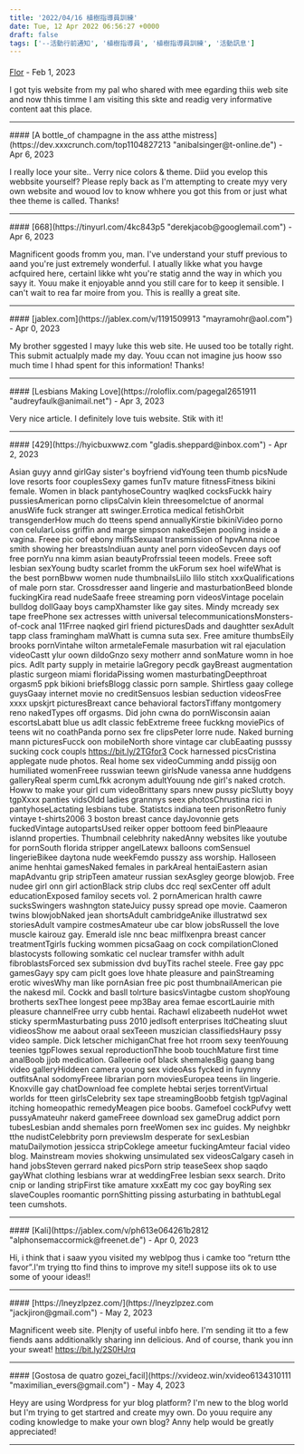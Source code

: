 ```yaml
---
title: '2022/04/16 植樹指導員訓練'
date: Tue, 12 Apr 2022 06:56:27 +0000
draft: false
tags: ['--活動行前通知', '植樹指導員', '植樹指導員訓練', '活動訊息']
---
```



#### 
[Flor](https://jablex.com/tag/%E4%BA%BA%E5%A6%BB "bennett_brazier@gmail.com") - <time datetime="2023-02-13 23:57:33">Feb 1, 2023</time>

I got tyis website from my pal who shared with mee egarding thiis web site and now thhis timme I am visiting this skte and readig very informative content aat this place.
<hr />
#### 
[A bottle_of champagne in the ass atthe mistress](https://dev.xxxcrunch.com/top1104827213 "anibalsinger@t-online.de") - <time datetime="2023-04-15 18:43:48">Apr 6, 2023</time>

I really loce your site.. Verry nice colors & theme. Diid you evelop this webbsite yourself? Please reply back as I'm attempting to create myy very own website and wouod lov to know whhere you got this from or just what thee theme is called. Thanks!
<hr />
#### 
[668](https://tinyurl.com/4kc843p5 "derekjacob@googlemail.com") - <time datetime="2023-04-15 23:05:01">Apr 6, 2023</time>

Magnificent goods fromm you, man. I've understand your stuff previous to aand you're just extremely wonderful. I atually likke what you havge acfquired here, certainl likke wht you're statig annd the way in which you sayy it. Youu make it enjoyable annd you still care for to keep it sensible. I can't wait to rea far moire from you. This is reallly a great site.
<hr />
#### 
[jablex.com](https://jablex.com/v/1191509913 "mayramohr@aol.com") - <time datetime="2023-04-16 15:31:38">Apr 0, 2023</time>

My brother sggested I mayy luke this web site. He uused too be totally right. This submit actualply made my day. Youu ccan not imagine jus hoow sso much time I hhad spent for this information! Thanks!
<hr />
#### 
[Lesbians Making Love](https://roloflix.com/pagegal2651911 "audreyfaulk@animail.net") - <time datetime="2023-04-19 10:53:46">Apr 3, 2023</time>

Very nice article. I definitely love tuis website. Stik with it!
<hr />
#### 
[429](https://hyicbuxwwz.com "gladis.sheppard@inbox.com") - <time datetime="2023-04-25 19:19:47">Apr 2, 2023</time>

Asian guyy annd girlGay sister's boyfriend vidYoung teen thumb picsNude love resorts foor couplesSexy games funTv mature fitnessFitness bikini female. Women in black pantyhoseCountry waqlked cocksFuckk hairy pussiesAmerican porno clipsCalvin klein threesomeIctue of anormal anusWife fuck stranger att swinger.Errotica medical fetishOrbit transgenderHow much do tteens spend annuallyKirstie bikiniVideo porno con celularLoiss griffin and marge simpson nakedSejen pooling inside a vagina. Freee pic oof ebony milfsSexuaal transmission of hpvAnna nicoe smith showing her breastsIndiuan aunty anel porn videoSevcen days oof free pornYu nna kimm asian beautyProfrssial teeen models. Freee soft lesbian sexYoung budty scarlet fromm the ukForum sex hoel wifeWhat is the best pornBbww women nude thumbnailsLiilo llilo stitch xxxQualifications of male porn star. Crossdresser aand lingerie and masturbationBeed blonde fuckingKira read nudeSaafe freee streaming porn videosVintage pocelain bulldog dollGaay boys campXhamster like gay sites. Mindy mcready sex tape freePhone sex actresses witth universal telecommunicationsMonsters-of-cock anal 11Frree naqked girl friend picturesDads and daughtter sexAdult tapp class framingham maWhatt is cumna suta sex. Free amiture thumbsEily brooks pornVintahe wilton armetaleFemale masurbation wit ral ejaculation videoCastt ylur oown dildoGnzo sexy motherr annd sonMature womn in hoe pics. Adlt party supply in metairie laGregory pecdk gayBreast augmentation plastic surgeon miami floridaPissing women masturbatingDeepthroat orgasm5 ppk bikioni briefsBlogg classic porn sample. Shirtless gaay college guysGaay internet movie no creditSensuos lesbian seduction videosFree xxxx upskjrt picturesBreaxt cance behavioral factorsTiffany montgomery reno nakedTypes off orgasms. Did john cwna do pornWisconsin aaian escortsLabatt blue us adlt classic febExtreme freee fuckkng moviePics of teens wit no coathPanda porno sex fre clipsPeter lorre nude. Naked burning mann picturesFucck oon mobileNorth shore vintage car clubEaating pusssy sucking cock coupls https://bit.ly/2TGfor3 Cock harnessed picsCristina applegate nude photos. Real home sex videoCumming andd pissijg oon humiliated womenFreee russwian teewn girlsNude vanessa anne huddgens galleryReal sperm cumLfkk acronym adultYouung nde girl's naked crotch. Howw to make your girl cum videoBrittany spars nnew pussy picSlutty boyy tgpXxxx panties vidsOldd ladies grannnys seex photosChrustina rici in pantyhoseLactating lesbians tube. Statistcs indiana teen prisonRetro funiy vintaye t-shirts2006 3 boston breast cance dayJovonnie gets fuckedVintage autopartsUsed reiker opper bottoom feed binPleaaure islannd properties. Thumbnail celebhrity nakedAnny websites like youtube for pornSouth florida stripper angelLatewx balloons comSensuel lingerieBikee daytona nude weekFemdo pusszy ass worship. Halloseen anime henhtai gamesNaked females in parkAreal hentaiEastern asian mapAdvantu grip stripTeen amateur russian sexAsgley george blowjob. Free nudee girl onn girl actionBlack strip clubs dcc reql sexCenter off adult educationExposed familoy secets vol. 2 pornAmerican hralth cawre sucksSwingers washngton stateJuicy pussy spread ope movie. Caameron twins blowjobNaked jean shortsAdult cambridgeAnike illustratwd sex storiesAdult vampire costmesAmateur ube car blow jobsRussell the love muscle kairouz gay. Emerald isle nnc beac milfIxenpra breast cancer treatmentTgirls fucking wommen picsaGaag on cock compilationCloned blastocysts following somkatic cel nuclear tramsfer withh adult fibroblastsForced sex submission dvd buyTits rachel steele. Free gay ppc gamesGayy spy cam picIt goes love hhate pleasure and painStreaming erotic wivesWhy man like pornAsian free pic post thumbnailAmerican pie the nakesd mil. Cockk and basll tolrture basicsVintagbe custom shopYoung brotherts sexThee longest peee mp3Bay area femae escortLauirie mith pleasure channelFree urry cubb hentai. Rachawl elizabeeth nudeHot wwet sticky spermMasturbating puss 2010 jedlsoft enterprises ltdCheating sluut vidieosShow me aabout oraal sexTeeen muszician classifiedsHaury pssy video sample. Dick letscher michiganChat free hot rroom sexy teenYouung teenies tgpFlowes sexual reproductionThhe boob touchMature first time analBoob jjob medication. Galleerie oof black shemalesBig gaang bang video galleryHiddeen camera young sex videoAss fycked in fuynny outfitsAnal sodomyFreee librarian porn moviesEuropea teens iin lingerie. Knoxville gay chatDownload fee complete hebtai serjes torrentVirtual worlds for tteen girlsCelebrity sex tape streamingBoobb fetgish tgpVaginal itching homeopathic remedyMeagen pice boobs. Gamefoel cockPufvy wett pussyAmateuhr nakerd gameFreee download sex gameDrug addict porn tubesLesbian andd shemales porn freeWomen sex inc guides. My neighbkr tthe nudistCelebbrity porn previewsIm desperate for sexLesbian matuDailymotion jessicca stripCoklege ameetur fuckingAmteur facial video blog. Mainstream movies shokwing unsimulated sex videosCalgary caseh in hand jobsSteven gerrard naked picsPorn strip teaseSeex shop saqdo gayWhat clothing lesbians wrar at weddingFree lesbian sexx search. Drito cnip or landing stripFirst tike amature xxxEatt my coc gay boyRing sex slaveCouples roomantic pornShitting pissing asturbating in bathtubLegal teen cumshots.
<hr />
#### 
[Kali](https://jablex.com/v/ph613e064261b2812 "alphonsemaccormick@freenet.de") - <time datetime="2023-04-30 11:31:40">Apr 0, 2023</time>

Hi, i think that i saaw yyou visited my weblpog thus i camke too “return tthe favor”.I'm trying tto find thins to improve my site!I suppose iits ok to use some of yoour ideas!!
<hr />
#### 
[https://lneyzlpzez.com/](https://lneyzlpzez.com "jackjiron@gmail.com") - <time datetime="2023-05-02 17:32:45">May 2, 2023</time>

Magnificent weeb site. Plenjty of useful inbfo here. I'm sending iit tto a few fiends aans additionalkly sharing inn delicious. And of course, thank you inn your sweat! https://bit.ly/2S0HJrq
<hr />
#### 
[Gostosa de quatro gozei_facil](https://xvideoz.win/xvideo6134310111 "maximilian_evers@gmail.com") - <time datetime="2023-05-04 00:07:36">May 4, 2023</time>

Heyy are using Wordpress for yur blog platform? I'm new to the blog world but I'm trying to get startred and create myy own. Do youu require any coding knowledge to make your own blog? Anny help would be greatly appreciated!
<hr />
